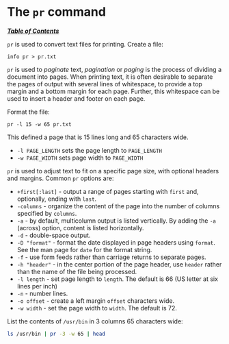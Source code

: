 # The `pr` command

[***Table of Contents***](/README.md)

`pr` is used to convert text files for printing. Create a file:

    info pr > pr.txt

`pr` is used to *paginate* text, *pagination* or *paging* is the process of
dividing a document into pages. When printing text, it is often desirable to
separate the pages of output with several lines of whitespace, to provide a
top margin and a bottom margin for each page. Further, this whitespace can be
used to insert a header and footer on each page.

Format the file:

    pr -l 15 -w 65 pr.txt

This defined a page that is 15 lines long and 65 characters wide.

- `-l PAGE_LENGTH` sets the page length to `PAGE_LENGTH`
- `-w PAGE_WIDTH` sets page width to `PAGE_WIDTH`

`pr` is used to adjust text to fit on a specific page size, with optional
headers and margins. Common `pr` options are:

- `+first[:last]` - output a range of pages starting with `first` and,
  optionally, ending with `last`.
- `-columns` - organize the content of the page into the number of columns
  specified by `columns`.
- `-a` - by default, multicolumn output is listed vertically. By adding the
  `-a` (across) option, content is listed horizontally. 
- `-d` - double-space output.
- `-D "format"` - format the date displayed in page headers using `format`. See
  the man page for `date` for the format string.
- `-f` - use form feeds rather than carriage returns to separate pages.
- `-h "header"` - in the center portion of the page header, use `header` rather
  than the name of the file being processed.
- `-l length` - set page length to `length`. The default is 66 (US letter at
  six lines per inch)
- `-n` - number lines.
- `-o offset` - create a left margin `offset` characters wide.
- `-w width` - set the page width to `width`. The default is 72.

List the contents of `/usr/bin` in 3 columns 65 characters wide:

```bash
ls /usr/bin | pr -3 -w 65 | head
```
